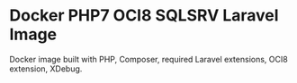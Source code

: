 # Docker PHP7 OCI8 SQLSRV Laravel Image 
Docker image built with PHP, Composer, required Laravel extensions, OCI8 extension, XDebug.

